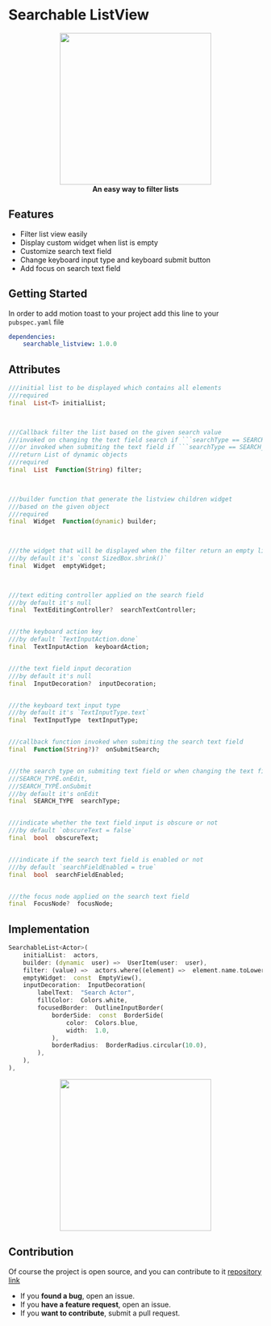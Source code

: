 # Searchable ListView

<p  align="center">
<img  src="https://github.com/koukibadr/Searchable-Listview/blob/main/example/searchable_listview_logo.gif?raw=true"  width="300"/>
<br>
<b>An easy way to filter lists</b>
</p>

## Features

- Filter list view easily
- Display custom widget when list is empty
- Customize search text field
- Change keyboard input type and keyboard submit button
- Add focus on search text field

## Getting Started

In order to add motion toast to your project add this line to your `pubspec.yaml` file

```yaml
dependencies:
	searchable_listview: 1.0.0
```

## Attributes

```dart
///initial list to be displayed which contains all elements
///required
final  List<T> initialList;

  

///Callback filter the list based on the given search value
///invoked on changing the text field search if ```searchType == SEARCH_TYPE.onEdit```
///or invoked when submiting the text field if ```searchType == SEARCH_TYPE.onSubmit```
///return List of dynamic objects
///required
final  List  Function(String) filter;

  

///builder function that generate the listview children widget
///based on the given object
///required
final  Widget  Function(dynamic) builder;

  

///the widget that will be displayed when the filter return an empty list
///by default it's `const SizedBox.shrink()`
final  Widget  emptyWidget;

  

///text editing controller applied on the search field
///by default it's null
final  TextEditingController?  searchTextController;


///the keyboard action key
///by default `TextInputAction.done`
final  TextInputAction  keyboardAction;


///the text field input decoration
///by default it's null
final  InputDecoration?  inputDecoration;


///the keyboard text input type
///by default it's `TextInputType.text`
final  TextInputType  textInputType;


///callback function invoked when submiting the search text field
final  Function(String?)?  onSubmitSearch;


///the search type on submiting text field or when changing the text field value
///SEARCH_TYPË.onEdit,
///SEARCH_TYPË.onSubmit
///by default it's onEdit
final  SEARCH_TYPE  searchType;


///indicate whether the text field input is obscure or not
///by default `obscureText = false`
final  bool  obscureText;


///indicate if the search text field is enabled or not
///by default `searchFieldEnabled = true`
final  bool  searchFieldEnabled;


///the focus node applied on the search text field
final  FocusNode?  focusNode;
```

## Implementation

```dart
SearchableList<Actor>(
	initialList:  actors,
	builder: (dynamic  user) =>  UserItem(user:  user),
	filter: (value) =>  actors.where((element) =>  element.name.toLowerCase().contains(value),).toList(),
	emptyWidget:  const  EmptyView(),
	inputDecoration:  InputDecoration(
		labelText:  "Search Actor",
		fillColor:  Colors.white,
		focusedBorder:  OutlineInputBorder(
			borderSide:  const  BorderSide(
				color:  Colors.blue,
				width:  1.0,
			),
			borderRadius:  BorderRadius.circular(10.0),
		),
	),
),
```

<p  align="center">
<img  src="https://github.com/koukibadr/Searchable-Listview/blob/main/example/searchable_listview_example.gif?raw=true"  width="300"/>
</p>



##  Contribution

Of course the project is open source, and you can contribute to it [repository link](https://github.com/koukibadr/Searchable-Listview)

-  If you **found a bug**, open an issue.
-  If you **have a feature request**, open an issue.
-  If you **want to contribute**, submit a pull request.